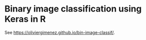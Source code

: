 # Binary image classification using Keras in R

See <https://oliviergimenez.github.io/bin-image-classif/>.